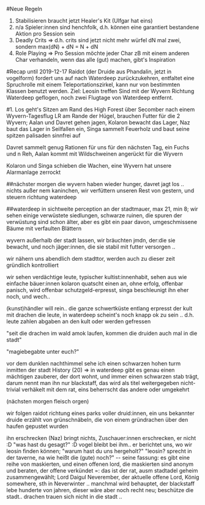 #Neue Regeln
1. Stabilisieren braucht jetzt Healer's Kit (Ulfgar hat eins)
2. n/a Spieler:innen sind henchfolk, d.h. können eine garantiert bestandene Aktion pro Session sein
3. Deadly Crits => d.h. crits sind jetzt nicht mehr würfel dN mal zwei, sondern max(dN) + dN = N + dN  
4. Role Playing => Pro Session möchte jeder Char zB mit einem anderen Char verhandeln, wenn das alle (gut)
machen, gibt's Inspiration

#Recap until 2019-12-17
Raidot (der Druide aus Phandalin, jetzt in vogelform) fordert uns auf nach Waterdeep zurückzukehren, 
entfaltet eine Spruchrolle mit einem Teleportationszirkel, kann nur von bestimmten
Klassen benutzt werden. Ziel: Leosin treffen
Sind mit der Wyvern Richtung Waterdeep geflogen, noch zwei Flugtage von Waterdeep entfernt.

#1. Los geht's
Sitzen am Rand des High Forest über Secomber nach einem Wyvern-Tagesflug 
LR am Rande der Hügel, brauchen Futter für die 2 Wyvern; Aalan und Davret gehen jagen,
Kolaron bewacht das Lager, Naz baut das Lager in Seilfallen ein, Singa sammelt Feuerholz und
baut seine spitzen palisaden sinnfrei auf 

Davret sammelt genug Rationen für uns für den nächsten Tag, ein Fuchs und n Reh,
Aalan kommt mit Wildschweinen angerückt für die Wyvern

Kolaron und Singa schieben die Wachen, eine Wyvern hat unsere Alarmanlage zerrockt

##nächster morgen
die wyvern haben wieder hunger, davret jagt los .. nichts außer nem kaninchen, wir verfüttern unseren
Rest von gestern, und steuern richtung waterdeep

##waterdeep in sichtweite
perception an der stadtmauer, max 21, min 8; wir sehen einige verwüstete siedlungen, schwarze ruinen,
die spuren der verwüstung sind schon älter, aber es gibt ein paar davon, umgeschmissene Bäume mit 
verfaulten Blättern 

wyvern außerhalb der stadt lassen, wir bräuchten jmdn, der:die sie bewacht, und noch jäger:innen, die sie 
stabil mit futter versorgen .. 

wir nähern uns abendlich dem stadttor, werden auch zu dieser zeit gründlich kontrolliert

wir sehen verdächtige leute, typischer kultist:innenhabit, sehen aus wie einfache bäuer:innen
kolaron quatscht einen an, ohne erfolg, offenbar panisch, wird offenbar schutzgeld-erpresst, singa
beschleunigt ihn eher noch, und wech..

(kunst)händler will rein.. die ganze schwertküste entlang erpresst der kult mit drachen die leute,
in waterdeep scheint's noch knapp ok zu sein .. 
d.h. leute zahlen abgaben an den kult oder werden gefressen

"seit die drachen im wald amok laufen, kommen die druiden auch mal in die stadt"

"magiebegabte unter euch?" 

vor dem dunklen nachthimmel sehe ich einen schwarzen hohen turm inmitten der stadt 
History (20) => in waterdeep gibt es genau einen mächtigen zauberer, der dort wohnt, und immer einen 
schwarzen stab trägt, darum nennt man ihn nur blackstaff, das wird als titel weitergegeben
nicht-trivial verhäkelt mit dem rat, eins beherrscht das andere oder umgekehrt

(nächsten morgen fleisch orgen)

wir folgen raidot richtung eines parks voller druid:innen, ein uns bekannter druide erzählt von grünschnäbeln,
die von einem gründrachen über den haufen gepustet wurden 

ihn erschrecken (Naz) bringt nichts, Zuschauer:innen erschrecken, er nicht :D
"was hast du gesagt?" :D vogel bleibt bei ihm.. 
er berichtet uns, wo wir leosin finden können; "warum hast du uns hergeholt?" 
"leosin? sprecht in der taverne, na wie heißt die (gute) noch?" 
-- seine fassung: es gibt eine reihe von maskierten, und einen offenen lord, die maskierten sind anonym und
beraten, der offene verkündet =: das ist der rat, ausm stadtadel geheim zusammengewählt; Lord Daigul Neverember, 
der aktuelle offene Lord, König somewhere, sth in Neverwinter .. manchmal wird behauptet, der blackstaff lebe
hunderte von jahren, dieser wäre aber noch recht neu; beschütze die stadt.. drachen trauen sich nicht in die 
stadt .. 